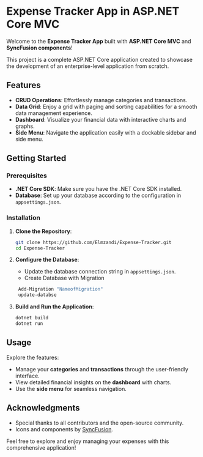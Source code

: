 # Expense Tracker App in ASP.NET Core MVC

Welcome to the **Expense Tracker App** built with **ASP.NET Core MVC** and **SyncFusion components**!

This project is a complete ASP.NET Core application created to showcase the development of an enterprise-level application from scratch.

## Features

- **CRUD Operations**: Effortlessly manage categories and transactions.
- **Data Grid**: Enjoy a grid with paging and sorting capabilities for a smooth data management experience.
- **Dashboard**: Visualize your financial data with interactive charts and graphs.
- **Side Menu**: Navigate the application easily with a dockable sidebar and side menu.

## Getting Started

### Prerequisites

- **.NET Core SDK**: Make sure you have the .NET Core SDK installed.
- **Database**: Set up your database according to the configuration in `appsettings.json`.

### Installation

1. **Clone the Repository**:
    ```bash
    git clone https://github.com/Elmzandi/Expense-Tracker.git
    cd Expense-Tracker
    ```

2. **Configure the Database**:
    - Update the database connection string in `appsettings.json`.
    - Create Database with Migration
      
   ```bash
    Add-Migration "NameofMigration"
    update-databse
    ```

3. **Build and Run the Application**:
    ```bash
    dotnet build
    dotnet run
    ```
    
## Usage

Explore the features:
- Manage your **categories** and **transactions** through the user-friendly interface.
- View detailed financial insights on the **dashboard** with charts.
- Use the **side menu** for seamless navigation.

## Acknowledgments

- Special thanks to all contributors and the open-source community.
- Icons and components by [SyncFusion](https://www.syncfusion.com/).

Feel free to explore and enjoy managing your expenses with this comprehensive application!

